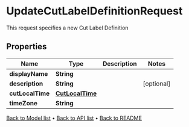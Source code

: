 

# UpdateCutLabelDefinitionRequest

This request specifies a new Cut Label Definition

## Properties

| Name | Type | Description | Notes |
|------------ | ------------- | ------------- | -------------|
|**displayName** | **String** |  |  |
|**description** | **String** |  |  [optional] |
|**cutLocalTime** | [**CutLocalTime**](CutLocalTime.md) |  |  |
|**timeZone** | **String** |  |  |



[Back to Model list](../README.md#documentation-for-models) &#8226; [Back to API list](../README.md#documentation-for-api-endpoints) &#8226; [Back to README](../README.md)


